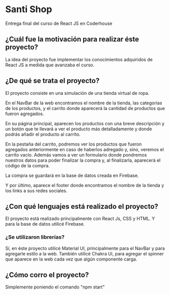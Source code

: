 # Santi Shop

Entrega final del curso de React JS en Coderhouse

## ¿Cuál fue la motivación para realizar éste proyecto?

La idea del proyecto fue implementar los conocimientos adquiridos de React JS a medida que avanzaba el curso.

## ¿De qué se trata el proyecto?

El proyecto consiste en una simulación de una tienda virtual de ropa.

En el NavBar de la web encontramos el nombre de la tienda, las categorías de los productos, y el carrito donde aparecerá la cantidad de productos que fueron agregados.

En su página principal, aparecen los productos con una breve descripción y un botón que te llevará a ver el producto más detalladamente y donde podrás añadir el producto al carrito.

En la pestaña del carrito, podremos ver los productos que fueron agregados anteriormente en caso de haberlos adregado y, sino, veremos el carrito vacío. Además vamos a ver un formulario donde pondremos nuestros datos para poder finalizar la compra y, al finalizarla, aparecerá el código de la compra.

La compra se guardará en la base de datos creada en Firebase.

Y por último, aparece el footer donde encontramos el nombre de la tienda y los links a sus redes sociales.

## ¿Con qué lenguajes está realizado el proyecto?

El proyecto está realizado principalmente con React Js, CSS y HTML.
Y para la base de datos utilicé Firebase.

### ¿Se utilizaron librerías?

Sí, en éste proyecto utilicé Material UI, principalmente para el NavBar y para agregarle estilo a la web. 
También utilicé Chakra Ui, para agregar el spinner que aparece en la web cada vez que algún componente carga.

## ¿Cómo corro el proyecto?

Simplemente poniendo el comando "npm start"


